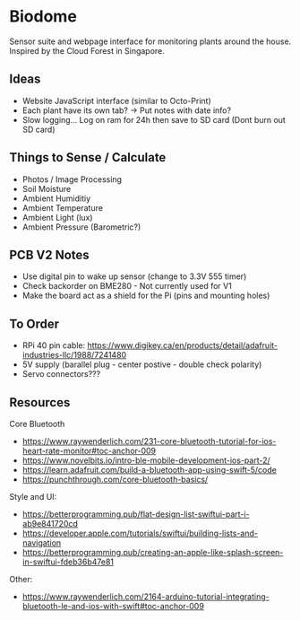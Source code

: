 # Biodome
Sensor suite and webpage interface for monitoring plants around the house. Inspired by the Cloud Forest in Singapore.

## Ideas
- Website JavaScript interface (similar to Octo-Print)
- Each plant have its own tab? -> Put notes with date info?
- Slow logging... Log on ram for 24h then save to SD card (Dont burn out SD card)

## Things to Sense / Calculate
- Photos / Image Processing
- Soil Moisture
- Ambient Humiditiy
- Ambient Temperature
- Ambient Light (lux)
- Ambient Pressure (Barometric?)

## PCB V2 Notes
- Use digital pin to wake up sensor (change to 3.3V 555 timer)
- Check backorder on BME280 - Not currently used for V1
- Make the board act as a shield for the Pi (pins and mounting holes)

## To Order
- RPi 40 pin cable: https://www.digikey.ca/en/products/detail/adafruit-industries-llc/1988/7241480
- 5V supply (barallel plug - center postive - double check polarity)
- Servo connectors???

## Resources
Core Bluetooth
- https://www.raywenderlich.com/231-core-bluetooth-tutorial-for-ios-heart-rate-monitor#toc-anchor-009
- https://www.novelbits.io/intro-ble-mobile-development-ios-part-2/
- https://learn.adafruit.com/build-a-bluetooth-app-using-swift-5/code
- https://punchthrough.com/core-bluetooth-basics/

Style and UI:
- https://betterprogramming.pub/flat-design-list-swiftui-part-i-ab9e841720cd
- https://developer.apple.com/tutorials/swiftui/building-lists-and-navigation
- https://betterprogramming.pub/creating-an-apple-like-splash-screen-in-swiftui-fdeb36b47e81

Other:
- https://www.raywenderlich.com/2164-arduino-tutorial-integrating-bluetooth-le-and-ios-with-swift#toc-anchor-009

